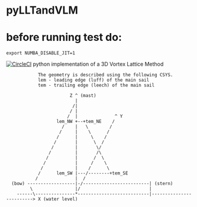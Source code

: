 # pyLLTandVLM

# before running test do:
```
export NUMBA_DISABLE_JIT=1
```
[![CircleCI](https://circleci.com/gh/ggruszczynski/sailingVLM/tree/main.svg?style=svg&circle-token=c62058c5c0f125149f3e70358b3280a403d2b2b2)](https://circleci.com/gh/ggruszczynski/sailingVLM/tree/main)
python implementation of a 3D Vortex Lattice Method

```
            The geometry is described using the following CSYS.
            lem - leading edge (luff) of the main sail
            tem - trailing edge (leech) of the main sail

                        Z ^ (mast)     
                          |
                         /|
                        / |
                       /  |              ^ Y     
                   lem_NW +--+tem_NE    / 
                     /    |   \        /
                    /     |    \      /
                   /      |     \    /
                  /       |      \  /
                 /        |       \/
                /         |       /\
               /          |      /  \
              /           |     /    \
             /            |    /      \
            /      lem_SW |---/--------+tem_SE
           /              |  /          
  (bow) ------------------|-/-------------------------| (stern)
         \                |/                          |
    ------\---------------*---------------------------|-------------------------> X (water level)
        
```
